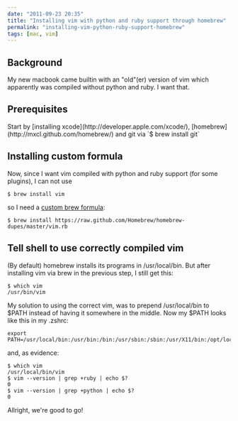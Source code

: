 ```yaml
---
date: "2011-09-23 20:35"
title: "Installing vim with python and ruby support through homebrew"
permalink: "installing-vim-python-ruby-support-homebrew"
tags: [mac, vim]
---
```


<h2>Background</h2>
My new macbook came builtin with an "old"(er) version of vim which apparently was compiled without python and ruby. I want that.

<h2>Prerequisites</h2>
Start by [installing xcode](http://developer.apple.com/xcode/), [homebrew](http://mxcl.github.com/homebrew/) and git via `$ brew install git`

<h2>Installing custom formula</h2>
Now, since I want vim compiled with python and ruby support (for some plugins), I can not use

    $ brew install vim

so I need a [custom brew formula](https://raw.github.com/Homebrew/homebrew-dupes/master/vim.rb):

    $ brew install https://raw.github.com/Homebrew/homebrew-dupes/master/vim.rb

<h2>Tell shell to use correctly compiled vim</h2>
(By default) homebrew installs its programs in /usr/local/bin. But after installing vim via brew in the previous step, I still get this:

    $ which vim
    /usr/bin/vim

My solution to using the correct vim, was to prepend /usr/local/bin to $PATH instead of having it somewhere in the middle. Now my $PATH looks like this in my .zshrc:

    export PATH=/usr/local/bin:/usr/bin:/bin:/usr/sbin:/sbin:/usr/X11/bin:/opt/local/bin:/usr/local/git/bin

and, as evidence:

    $ which vim
    /usr/local/bin/vim
    $ vim --version | grep +ruby | echo $?
    0
    $ vim --version | grep +python | echo $?
    0

Allright, we're good to go!
